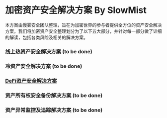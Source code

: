 # 加密资产安全解决方案 By SlowMist

本方案由慢雾安全团队整理，旨在为加密世界的参与者提供全方位的资产安全解决方案。我们将加密资产安全整理划分为了以下五大部分，并针对每一部分做了详细的解读，包括各类风险及相关的解决方案。

### 线上热资产安全解决方案 (to be done)

### 冷资产安全解决方案 (to be done)

### [DeFi资产安全解决方案](DeFi-Asset-Security-Solution.md)

### 资产所有权安全备份解决方案 (to be done)

### 资产异常监控及追踪解决方案 (to be done)